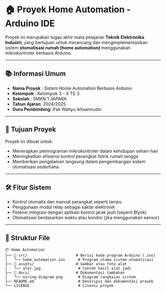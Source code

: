 # 🏠 Proyek Home Automation - Arduino IDE

Proyek ini merupakan tugas akhir mata pelajaran **Teknik Elektronika Industri**, yang bertujuan untuk merancang dan mengimplementasikan sistem **otomatisasi rumah (home automation)** menggunakan mikrokontroler berbasis Arduino.

---

## 📚 Informasi Umum

- **Nama Proyek** : Sistem Home Automation Berbasis Arduino
- **Kelompok**    : Kelompok 3 - X TE 3
- **Sekolah**     : SMKN 1 JAPARA
- **Tahun Ajaran**: 2024/2025
- **Guru Pembimbing**: Pak Wahyu ikhsannudin

---

## 🎯 Tujuan Proyek

Proyek ini dibuat untuk:
- Menerapkan pemrograman mikrokontroler dalam kehidupan sehari-hari
- Meningkatkan efisiensi kontrol perangkat listrik rumah tangga
- Memberikan pengalaman langsung dalam pengembangan sistem otomatisasi sederhana

---

## 🛠️ Fitur Sistem

- Kontrol otomatis dan manual perangkat seperti lampu
- Penggunaan modul relay sebagai saklar elektronik
- Potensi integrasi dengan aplikasi kontrol jarak jauh (seperti Blynk)
- Otomatisasi berdasarkan waktu atau kondisi (jika menggunakan sensor)

---

## 📁 Struktur File

```
📦 Home Automation  
├── 📁 src/                      # Berisi kode program Arduino (.ino)  
│   └── home_automation.ino      # Program utama sistem otomatisasi  
├── 📁 assets/                   # Gambar atau foto alat  
│   └── alat.jpg                 # Contoh hasil alat jadi  
├── 📁 docs/                     # Dokumentasi tambahan  
│   └── wiring-diagram.png       # Diagram rangkaian sistem  
├── README.md                    # Deskripsi dan dokumentasi proyek  
└── LICENSE                      # Lisensi proyek  
```
